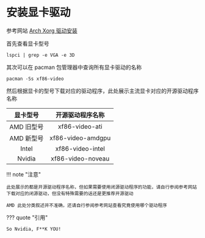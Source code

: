# 安装显卡驱动

参考网站 [Arch Xorg 驱动安装](https://wiki.archlinux.org/title/Xorg_(%E7%AE%80%E4%BD%93%E4%B8%AD%E6%96%87)#%E9%A9%B1%E5%8A%A8%E5%AE%89%E8%A3%85)

首先查看显卡型号

```shell
lspci | grep -e VGA -e 3D
```

其次可以在 pacman 包管理器中查询所有显卡驱动的名称

```shell
pacman -Ss xf86-video
```

然后根据显卡的型号下载对应的驱动程序，此处展示主流显卡对应的开源驱动程序名称

| 显卡型号 | 开源驱动程序名称 |
| :------: | :--------------: |
| AMD 旧型号 | xf86-video-ati |
| AMD 新型号 | xf86-video-amdgpu |
| Intel      | xf86-video-intel  |
| Nvidia     | xf86-video-noveau |

!!! note "注意"
    
    此处展示的都是开源驱动程序名称，但如果需要使用闭源驱动程序的功能，请自行参阅参考网站下载对应的闭源驱动，但没有特殊需要的话还是更推荐开源驱动

    AMD 此处分类叙述并不准确，还请自行参阅参考网站查看究竟使用哪个驱动程序

??? quote "引用"
    
    So Nvidia, F**K YOU!
